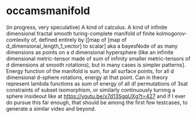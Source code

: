 # occamsmanifold
(in progress, very speculative) A kind of calculus. A kind of infinite dimensional fractal smooth turing-complete manifold of finite kolmogorov-comlexity of, defined entirely by [[map of [map of d_dimensional_length_1_vector] to scalar] aka a bayesNode of as many dimensions as points on a d dimensional hypersphere (like an infinite dimensional metric-tensor made of sum of infinity smaller metric-tensors of d dimensions at smooth rotations), but in many cases is simpler patterns]. Energy function of the manifold is sum, for all surface points, for all d dimensional d-sphere rotations, energy at that point. Can in theory represent lambda functions as sum of energy of all d! permutations of 3sat constraints of subset isomorphism, or similarly continuously turning a sphere insideout like at https://youtu.be/x7d13SgqUXg?t=427 and if I ever do pursue this far enough, that should be among the first few testcases, to generate a similar video and beyond.
